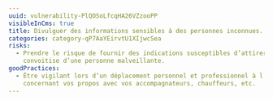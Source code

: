 ```yaml
---
uuid: vulnerability-PlQOSoLfcqHA26VZzooPP
visibleInCms: true
title: Divulguer des informations sensibles à des personnes inconnues.
categories: category-qP7AaYEirvtU1XIjwcSea
risks:
  - Prendre le risque de fournir des indications susceptibles d’attirer la
    convoitise d’une personne malveillante.
goodPractices:
  - Être vigilant lors d’un déplacement personnel et professionnel à l’étranger
    concernant vos propos avec vos accompagnateurs, chauffeurs, etc.
---
```

